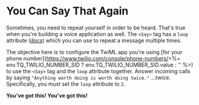 # You Can Say That Again

Sometimes, you need to repeat yourself in order to be heard. That's true when you're building a voice application as well. The `<Say>` tag has a `loop` attribute ([docs](https://www.twilio.com/docs/voice/twiml/say#attributes)) which you can use to repeat a message multiple times.

The objective here is to configure the TwiML app you're using [for your phone number](https://www.twilio.com/console/phone-numbers/<%= env.TQ_TWILIO_NUMBER_SID ? env.TQ_TWILIO_NUMBER_SID.value : '' %>) to use the `<Say>` tag and the `loop` attribute together.  Answer incoming calls by saying `"Anything worth doing is worth doing twice."` ...twice. Specifically, you must set the `loop` attribute to `2`.

**You've got this! You've got this!**
